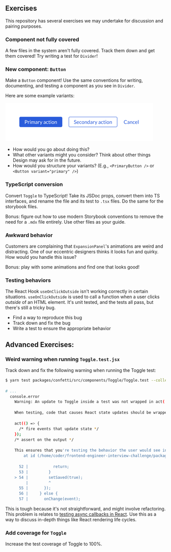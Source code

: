 ## Exercises

This repository has several exercises we may undertake for discussion and pairing purposes.

### Component not fully covered

A few files in the system aren't fully covered. Track them down and get them covered! Try writing a test for `Divider`!

### New component: `Button`

Make a `Button` component! Use the same conventions for writing, documenting, and testing a component as you see in `Divider`.

Here are some example variants:

![alt text](buttons.png)

- How would you go about doing this?
- What other variants might you consider? Think about other things Design may ask for in the future.
- How would you structure your variants? (E.g., `<PrimaryButton />` or `<Button variant="primary" />`)

### TypeScript conversion

Convert `Toggle` to TypeScript! Take its JSDoc props, convert them into TS interfaces, and rename the file and its test to `.tsx` files. Do the same for the storybook files.

Bonus: figure out how to use modern Storybook conventions to remove the need for a `.mdx` file entirely. Use other files as your guide.

### Awkward behavior

Customers are complaining that `ExpansionPanel`'s animations are weird and distracting. One of our eccentric designers thinks it looks fun and quirky. How would you handle this issue?

Bonus: play with some animations and find one that looks good!

### Testing behaviors

The React Hook `useOnClickOutside` isn't working correctly in certain situations. `useOnClickOutside` is used to call a function when a user clicks _outside_ of an HTML element. It's unit tested, and the tests all pass, but there's still a tricky bug.

- Find a way to reproduce this bug
- Track down and fix the bug
- Write a test to ensure the appropriate behavior

## Advanced Exercises:

### Weird warning when running `Toggle.test.jsx`

Track down and fix the following warning when running the Toggle test:

```sh
$ yarn test packages/confetti/src/components/Toggle/Toggle.test --collectCoverageFrom="packages/confetti/src/components/Toggle/Toggle.(t|j)sx" --watch

# ...
  console.error
    Warning: An update to Toggle inside a test was not wrapped in act(...).

    When testing, code that causes React state updates should be wrapped into act(...):

    act(() => {
      /* fire events that update state */
    });
    /* assert on the output */

    This ensures that you're testing the behavior the user would see in the browser. Learn more at https://reactjs.org/link/wrap-tests-with-act
        at id (/home/coder/frontend-engineer-interview-challenge/packages/confetti/src/components/Toggle/Toggle.jsx:25:3)

      52 |           return;
      53 |         }
    > 54 |         setSaved(true);
         |         ^
      55 |       });
      56 |     } else {
      57 |       onChange(event);
```

This is tough because it's not straightforward, and might involve refactoring. This problem is relates to [testing async callbacks in React](https://medium.com/@bmb21/reacts-sync-and-async-act-caa297b658b0). Use this as a way to discuss in-depth things like React rendering life cycles.

### Add coverage for `Toggle`

Increase the test coverage of Toggle to 100%.
